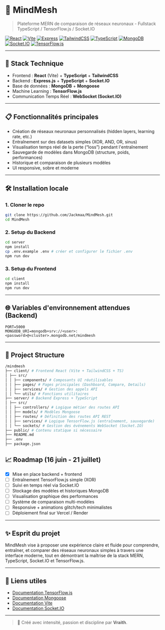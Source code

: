 # 🧠 MindMesh

> Plateforme MERN de comparaison de réseaux neuronaux - Fullstack TypeScript / TensorFlow.js / Socket.IO

[![React](https://img.shields.io/badge/Frontend-React-blue?logo=react)](https://react.dev/)
[![Vite](https://img.shields.io/badge/Build-Vite-purple?logo=vite)](https://vitejs.dev/)
[![Express](https://img.shields.io/badge/Backend-Express-black?logo=express)](https://expressjs.com/)
[![TailwindCSS](https://img.shields.io/badge/Styling-TailwindCSS-06B6D4?logo=tailwindcss)](https://tailwindcss.com/)
[![TypeScript](https://img.shields.io/badge/Language-TypeScript-3178C6?logo=typescript)](https://www.typescriptlang.org/)
[![MongoDB](https://img.shields.io/badge/Database-MongoDB-47A248?logo=mongodb)](https://www.mongodb.com/)
[![Socket.IO](https://img.shields.io/badge/WebSocket-Socket.IO-black?logo=socket.io)](https://socket.io/)
[![TensorFlow.js](https://img.shields.io/badge/ML-TensorFlow.js-FF6F00?logo=tensorflow)](https://js.tensorflow.org/)

---

## 🚀 Stack Technique

- Frontend : **React** (Vite) + **TypeScript** + **TailwindCSS**
- Backend : **Express.js** + **TypeScript** + **Socket.IO**
- Base de données : **MongoDB** + **Mongoose**
- Machine Learning : **TensorFlow.js**
- Communication Temps Réel : **WebSocket (Socket.IO)**

---

## 📋 Fonctionnalités principales

- Création de réseaux neuronaux personnalisés (hidden layers, learning rate, etc.)
- Entraînement sur des datasets simples (XOR, AND, OR, sinus)
- Visualisation temps réel de la perte (“loss”) pendant l'entraînement
- Sauvegarde de modèles dans MongoDB (structure, poids, performances)
- Historique et comparaison de plusieurs modèles
- UI responsive, sobre et moderne

---

## 🛠 Installation locale

### 1. Cloner le repo

```bash
git clone https://github.com/Jackmaa/MindMesh.git
cd MindMesh
```

### 2. Setup du Backend

```bash
cd server
npm install
cp .env.example .env # créer et configurer le fichier .env
npm run dev
```

### 3. Setup du Frontend

```bash
cd client
npm install
npm run dev
```

---

## 🌐 Variables d'environnement attendues (Backend)

```env
PORT=5000
MONGODB_URI=mongodb+srv://<user>:<password>@<cluster>.mongodb.net/mindmesh
```

---

## 📁 Project Structure

```bash
/mindmesh
├── client/ # Frontend React (Vite + TailwindCSS + TS)
│ ├── src/
│ │ ├── components/ # Composants UI réutilisables
│ │ ├── pages/ # Pages principales (Dashboard, Compare, Details)
│ │ ├── services/ # Gestion des appels API
│ │ └── utils/ # Fonctions utilitaires
├── server/ # Backend Express + TypeScript
│ ├── src/
│ │ ├── controllers/ # Logique métier des routes API
│ │ ├── models/ # Modèles Mongoose
│ │ ├── routes/ # Définition des routes API REST
│ │ ├── services/ # Logique TensorFlow.js (entraînement, sauvegarde)
│ │ └── sockets/ # Gestion des événements WebSocket (Socket.IO)
├── public/ # Contenu statique si nécessaire
├── README.md
├── .env
├── package.json

```

## 📈 Roadmap (16 juin - 21 juillet)

- [x] Mise en place backend + frontend
- [ ] Entraînement TensorFlow.js simple (XOR)
- [ ] Suivi en temps réel via Socket.IO
- [ ] Stockage des modèles et historiques MongoDB
- [ ] Visualisation graphique des performances
- [ ] Système de comparaison multi-modèles
- [ ] Responsive + animations glitch/tech minimalistes
- [ ] Déploiement final sur Vercel / Render

---

## ✨ Esprit du projet

MindMesh vise à proposer une expérience claire et fluide pour comprendre, entraîner, et comparer des réseaux neuronaux simples à travers une interface moderne, tout en démontrant la maîtrise de la stack MERN, TypeScript, Socket.IO et TensorFlow.js.

---

## 🔗 Liens utiles

- [Documentation TensorFlow.js](https://js.tensorflow.org/)
- [Documentation Mongoose](https://mongoosejs.com/)
- [Documentation Vite](https://vitejs.dev/)
- [Documentation Socket.IO](https://socket.io/docs/)

---

> 🖖 Créé avec intensité, passion et discipline par **Vraith**.

```

```
